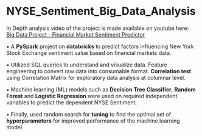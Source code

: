 # NYSE_Sentiment_Big_Data_Analysis
In Depth analysis video of the project is made available on youtube here: [Big Data Project - Financial Market Sentiment Predictor](https://www.youtube.com/watch?v=a4R9nZ5maLs)

•	A **PySpark** project on **databricks** to predict factors influencing New York Stock Exchange sentiment value based on financial markets data.

•	Utilized SQL queries to understand and visualize data. Feature engineering to convert raw data into consumable format.
**Correlation test** using Correlation Matrix for exploratory data analysis at columnar level.
  
•	Machine learning (ML) models such as **Decision Tree Classifier**, **Random Forest** and **Logistic Regression** were used on required independent
  variables to predict the dependent NYSE Sentiment.
  
•	Finally, used random search for **tuning** to find the optimal set of **hyperparameters** for improved performance of the machine learning model.
